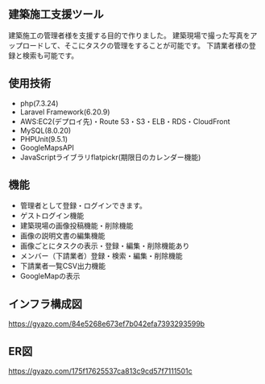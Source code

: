## 建築施工支援ツール
建築施工の管理者様を支援する目的で作りました。
建築現場で撮った写真をアップロードして、そこにタスクの管理をすることが可能です。
下請業者様の登録と検索も可能です。

## 使用技術
- php(7.3.24)
- Laravel Framework(6.20.9)
- AWS:EC2(デプロイ先)・Route 53・S3・ELB・RDS・CloudFront
- MySQL(8.0.20)
- PHPUnit(9.5.1)
- GoogleMapsAPI
- JavaScriptライブラリflatpickr(期限日のカレンダー機能)
<!--- Ajax(チャット画面)-->

## 機能
- 管理者として登録・ログインできます。
- ゲストログイン機能
- 建築現場の画像投稿機能・削除機能
- 画像の説明文書の編集機能
- 画像ごとにタスクの表示・登録・編集・削除機能あり
- メンバー（下請業者）登録・検索・編集・削除機能
- 下請業者一覧CSV出力機能
- GoogleMapの表示
<!--- チャット画面-->
<!--- GitHubにpushすると自動でHerokuにデプロイできるようにした(CDパイプライン)-->

## インフラ構成図
https://gyazo.com/84e5268e673ef7b042efa7393293599b

## ER図
https://gyazo.com/175f17625537ca813c9cd57f7111501c
